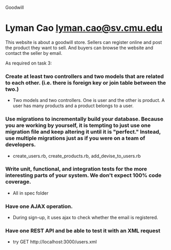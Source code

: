 Goodwill

Lyman Cao
lyman.cao@sv.cmu.edu
========

This website is about a goodwill store. Sellers can register online and post the product they want to sell. And buyers can browse the website and contact the seller by email.

As required on task 3:
### Create at least two controllers and two models that are related to each other. (i.e. there is foreign key or join table between the two.)

- Two models and two controllers. One is user and the other is product. A user has many products and a product belongs to a user.

### Use migrations to incrementally build your database. Because you are working by yourself, it is tempting to just use one migration file and keep altering it until it is "perfect." Instead, use multiple migrations just as if you were on a team of developers.

- create_users.rb, create_products.rb, add_devise_to_users.rb

### Write unit, functional, and integration tests for the more interesting parts of your system. We don't expect 100% code coverage.

- All in spec folder

### Have one AJAX operation.

- During sign-up, it uses ajax to check whether the email is registered.

### Have one REST API and be able to test it with an XML request

- try GET http://localhost:3000/users.xml
